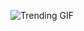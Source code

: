 
<!-- GIF_SECTION -->
![Trending GIF](https://media3.giphy.com/media/v1.Y2lkPThiYjIxNzcyN3c2djEzNnU5czV2Z3dqeHo1bXJ2ZG11anc4amJ0dGhyN2Mzb2hpZiZlcD12MV9naWZzX3NlYXJjaCZjdD1n/J2F2sOPmoTjYy57spN/giphy.gif)
<!-- END_GIF_SECTION -->
